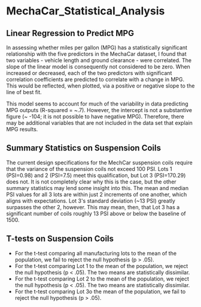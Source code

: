 # MechaCar_Statistical_Analysis

## Linear Regression to Predict MPG
In assessing whether miles per gallon (MPG) has a statistically significant relationship with the five  predictors in the MechaCar dataset, I found that two variables - vehicle length and ground clearance - were correlated. The slope of the linear model is consequently not considered to be zero. When increased or decreased, each of the two predictors with significant correlation coefficients are predicted to correlate with a change in MPG. This would be reflected, when plotted, via a positive or negative slope to the line of best fit. 

This model seems to account for much of the variability in data predicting MPG outputs (R-squared = ~.7). However, the intercept is not a substantive figure (~ -104; it is not possible to have negative MPG). Therefore, there may be additional variables that are not included in the data set that explain MPG results.

## Summary Statistics on Suspension Coils
The current design specifications for the MechCar suspension coils require that the variance of the suspension coils not exceed 100 PSI. Lots 1 (PSI=0.98) and 2 (PSI=7.5) meet this qualification, but Lot 3 (PSI=170.29) does not. It is not completely clear why this is the case, but the other summary statistics may lend some insight into this. The mean and median PSI values for all 3 lots are within just 2 increments of one another, which aligns with expectations. Lot 3's standard deviation  (~13 PSI) greatly surpasses the other 2, however. This may mean, then, that Lot 3 has a significant number of coils roughly 13 PSI above or below the baseline of 1500. 

## T-tests on Suspension Coils
* For the t-test comparing all manufacturing lots to the mean of the population, we fail to reject the null hypothesis (p > .05). 
* For the t-test comparing Lot 1 to the mean of the population, we reject the null hypothesis (p < .05).  The two means are statistically dissimilar.
* For the t-test comparing Lot 2 to the mean of the population, we reject the null hypothesis (p < .05). The two means are statistically dissimilar.
* For the t-test comparing Lot 3o the mean of the population, we fail to reject the null hypothesis (p > .05).



